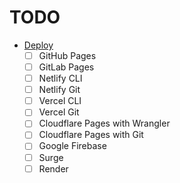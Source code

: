 # TODO

- [Deploy](https://vitejs.dev/guide/static-deploy.html)
  - [ ] GitHub Pages
  - [ ] GitLab Pages
  - [ ] Netlify CLI
  - [ ] Netlify Git
  - [ ] Vercel CLI
  - [ ] Vercel Git
  - [ ] Cloudflare Pages with Wrangler
  - [ ] Cloudflare Pages with Git
  - [ ] Google Firebase
  - [ ] Surge
  - [ ] Render

